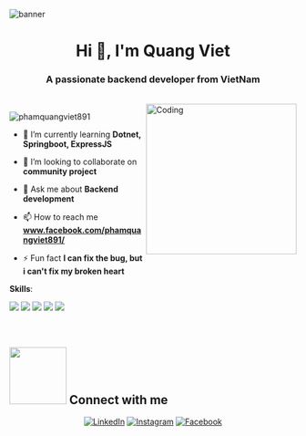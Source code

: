 ![banner](https://github.com/phamquangviet891/phamquangviet891/blob/main/banner-github.gif)
<h1 align="center">Hi 👋, I'm Quang Viet</h1>
<h3 align="center">A passionate backend developer from VietNam</h3>
<br>
<img align="right" alt="Coding" width="264" src="https://github.com/phamquangviet891/phamquangviet891/blob/main/right%20gif%20img.gif">

<p align="left"> <img src="https://komarev.com/ghpvc/?username=phamquangviet891&label=Profile%20views&color=0e75b6&style=flat" alt="phamquangviet891" /> </p>

- 🌱 I’m currently learning **Dotnet, Springboot, ExpressJS**

- 👯 I’m looking to collaborate on **community project**

- 💬 Ask me about **Backend development**

- 📫 How to reach me **www.facebook.com/phamquangviet891/**

- ⚡ Fun fact **I can fix the bug, but i can't fix my broken heart**

**Skills**:

![](https://img.shields.io/badge/.NET-5C2D91?style=for-the-badge&logo=.net&logoColor=white)
![](https://img.shields.io/badge/C%23-239120?style=for-the-badge&logo=c-sharp&logoColor=white)
![](https://img.shields.io/badge/postgresql-4169e1?style=for-the-badge)
![](https://img.shields.io/badge/GIT-E44C30?style=for-the-badge&logo=git&logoColor=white)
[![](https://img.shields.io/website-up-down-green-red/http/dev-quangviet.click)](https://dev-quangviet.click/)


<!---
![](https://img.shields.io/badge/Flutter-02569B?style=for-the-badge&logo=flutter&logoColor=white)
![](https://img.shields.io/badge/React-20232A?style=for-the-badge&logo=react&logoColor=61DAFB)
![](https://img.shields.io/badge/React_Native-20232A?style=for-the-badge&logo=react&logoColor=61DAFB)
-->

</br>

<!--
<h2 align="center">My Github Statistics 🔥</h2>   
<p align="center"><img  src="https://github-readme-stats.vercel.app/api/top-langs?username=phamquangviet891&show_icons=true&locale=en&layout=compact&theme=radical" alt="phamquangviet891" /></p>
<br>
<h2 align="center">My contribution Streak 🔥</h2>
<p align="center"><img src="https://github-readme-stats.vercel.app/api?username=phamquangviet891&show_icons=true&locale=en&theme=radical" alt="phamquangviet891" /></p>
</br>
<br>
<p align="center"><img align="center" src="https://github-readme-streak-stats.herokuapp.com/?user=phamquangviet891&theme=radical" alt="phamquangviet891" /></p>
</br>-->

<!-- ## 🐍 A Snake Eating my Contributions Graph
<p align = "center">
	<img src = "https://github.com/7oSkaaa/7oSkaaa/blob/output/github-contribution-grid-snake.svg?" alt = "Snake Game"/>
</p> -->

## <picture> <img src="https://github.com/7oSkaaa/7oSkaaa/blob/main/Images/Connect-with-me.gif?raw=true" width="100px"> </picture> Connect with me
<p align="center">
  <a href="https://www.linkedin.com/in/phamquangviet891/"><img src="https://img.shields.io/badge/linkedin-%230A66C2.svg?style=plastic&logo=linkedin&logoColor=white" alt="LinkedIn"/></a>
	<a href="https://www.instagram.com/quangviet_17/"><img src="https://img.shields.io/badge/instagram-%23E4405F.svg?style=plastic&logo=instagram&logoColor=white" alt="Instagram"/></a>
	<a href="https://www.facebook.com/phamquangviet891/"><img src="https://img.shields.io/badge/facebook-%231877F2.svg?style=plastic&logo=facebook&logoColor=white" alt="Facebook"/></a>
</p>

